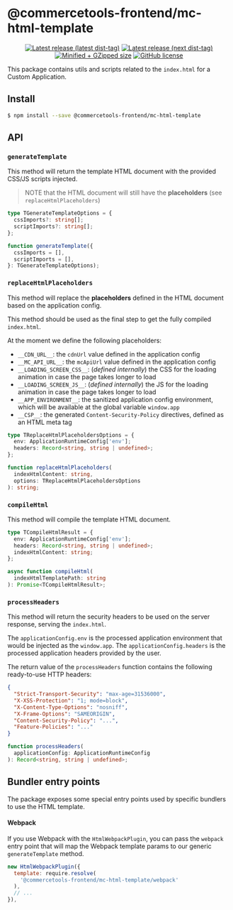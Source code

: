 # @commercetools-frontend/mc-html-template

<p align="center">
  <a href="https://www.npmjs.com/package/@commercetools-frontend/mc-html-template"><img src="https://badgen.net/npm/v/@commercetools-frontend/mc-html-template" alt="Latest release (latest dist-tag)" /></a> <a href="https://www.npmjs.com/package/@commercetools-frontend/mc-html-template"><img src="https://badgen.net/npm/v/@commercetools-frontend/mc-html-template/next" alt="Latest release (next dist-tag)" /></a> <a href="https://bundlephobia.com/result?p=@commercetools-frontend/mc-html-template"><img src="https://badgen.net/bundlephobia/minzip/@commercetools-frontend/mc-html-template" alt="Minified + GZipped size" /></a> <a href="https://github.com/commercetools/merchant-center-application-kit/blob/main/LICENSE"><img src="https://badgen.net/github/license/commercetools/merchant-center-application-kit" alt="GitHub license" /></a>
</p>

This package contains utils and scripts related to the `index.html` for a Custom Application.

## Install

```bash
$ npm install --save @commercetools-frontend/mc-html-template
```

## API

### `generateTemplate`

This method will return the template HTML document with the provided CSS/JS scripts injected.

> NOTE that the HTML document will still have the **placeholders** (see `replaceHtmlPlaceholders`)

```ts
type TGenerateTemplateOptions = {
  cssImports?: string[];
  scriptImports?: string[];
};

function generateTemplate({
  cssImports = [],
  scriptImports = [],
}: TGenerateTemplateOptions);
```

### `replaceHtmlPlaceholders`

This method will replace the **placeholders** defined in the HTML document based on the application config.

This method should be used as the final step to get the fully compiled `index.html`.

At the moment we define the following placeholders:

- `__CDN_URL__`: the `cdnUrl` value defined in the application config
- `__MC_API_URL__`: the `mcApiUrl` value defined in the application config
- `__LOADING_SCREEN_CSS__`: (_defined internally_) the CSS for the loading animation in case the page takes longer to load
- `__LOADING_SCREEN_JS__`: (_defined internally_) the JS for the loading animation in case the page takes longer to load
- `__APP_ENVIRONMENT__`: the sanitized application config environment, which will be available at the global variable `window.app`
- `__CSP__`: the generated `Content-Security-Policy` directives, defined as an HTML meta tag

```ts
type TReplaceHtmlPlaceholdersOptions = {
  env: ApplicationRuntimeConfig['env'];
  headers: Record<string, string | undefined>;
};

function replaceHtmlPlaceholders(
  indexHtmlContent: string,
  options: TReplaceHtmlPlaceholdersOptions
): string;
```

### `compileHtml`

This method will compile the template HTML document.

```ts
type TCompileHtmlResult = {
  env: ApplicationRuntimeConfig['env'];
  headers: Record<string, string | undefined>;
  indexHtmlContent: string;
};

async function compileHtml(
  indexHtmlTemplatePath: string
): Promise<TCompileHtmlResult>;
```

### `processHeaders`

This method will return the security headers to be used on the server response, serving the `index.html`.

The `applicationConfig.env` is the processed application environment that would be injected as the `window.app`.
The `applicationConfig.headers` is the processed application headers provided by the user.

The return value of the `processHeaders` function contains the following ready-to-use HTTP headers:

```json
{
  "Strict-Transport-Security": "max-age=31536000",
  "X-XSS-Protection": "1; mode=block",
  "X-Content-Type-Options": "nosniff",
  "X-Frame-Options": "SAMEORIGIN",
  "Content-Security-Policy": "...",
  "Feature-Policies": "..."
}
```

```ts
function processHeaders(
  applicationConfig: ApplicationRuntimeConfig
): Record<string, string | undefined>;
```

## Bundler entry points

The package exposes some special entry points used by specific bundlers to use the HTML template.

#### Webpack

If you use Webpack with the `HtmlWebpackPlugin`, you can pass the `webpack` entry point that will map the Webpack template params to our generic `generateTemplate` method.

```js
new HtmlWebpackPlugin({
  template: require.resolve(
    '@commercetools-frontend/mc-html-template/webpack'
  ),
  // ...
}),
```
